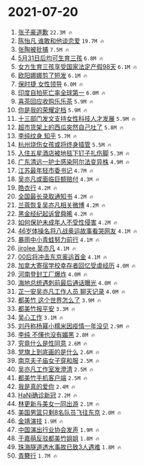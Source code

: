 # 2021-07-20

1. [张子豪道歉](https://s.weibo.com/weibo?q=%23%E5%BC%A0%E5%AD%90%E8%B1%AA%E9%81%93%E6%AD%89%23&Refer=top) `22.3M 🔥`
1. [陈怡凡 谁敢和他谈恋爱](https://s.weibo.com/weibo?q=%E9%99%88%E6%80%A1%E5%87%A1%20%E8%B0%81%E6%95%A2%E5%92%8C%E4%BB%96%E8%B0%88%E6%81%8B%E7%88%B1&Refer=top) `19.7M 🔥`
1. [张陶被批捕](https://s.weibo.com/weibo?q=%23%E5%BC%A0%E9%99%B6%E8%A2%AB%E6%89%B9%E6%8D%95%23&Refer=top) `7.5M 🔥`
1. [5月31日后均可生育三孩](https://s.weibo.com/weibo?q=%235%E6%9C%8831%E6%97%A5%E5%90%8E%E5%9D%87%E5%8F%AF%E7%94%9F%E8%82%B2%E4%B8%89%E5%AD%A9%23&Refer=top) `6.8M 🔥`
1. [女方生育三孩享受国家法定产假98天](https://s.weibo.com/weibo?q=%23%E5%A5%B3%E6%96%B9%E7%94%9F%E8%82%B2%E4%B8%89%E5%AD%A9%E4%BA%AB%E5%8F%97%E5%9B%BD%E5%AE%B6%E6%B3%95%E5%AE%9A%E4%BA%A7%E5%81%8798%E5%A4%A9%23&Refer=top) `6.1M 🔥`
1. [欧阳娜娜剪了短发](https://s.weibo.com/weibo?q=%23%E6%AC%A7%E9%98%B3%E5%A8%9C%E5%A8%9C%E5%89%AA%E4%BA%86%E7%9F%AD%E5%8F%91%23&Refer=top) `6.1M 🔥`
1. [保时捷 女性领导](https://s.weibo.com/weibo?q=%E4%BF%9D%E6%97%B6%E6%8D%B7%20%E5%A5%B3%E6%80%A7%E9%A2%86%E5%AF%BC&Refer=top) `6.0M 🔥`
1. [印度自拍死亡率全球第一](https://s.weibo.com/weibo?q=%23%E5%8D%B0%E5%BA%A6%E8%87%AA%E6%8B%8D%E6%AD%BB%E4%BA%A1%E7%8E%87%E5%85%A8%E7%90%83%E7%AC%AC%E4%B8%80%23&Refer=top) `6.0M 🔥`
1. [喜茶回应收购乐乐茶](https://s.weibo.com/weibo?q=%23%E5%96%9C%E8%8C%B6%E5%9B%9E%E5%BA%94%E6%94%B6%E8%B4%AD%E4%B9%90%E4%B9%90%E8%8C%B6%23&Refer=top) `5.9M 🔥`
1. [你是我的荣耀定档](https://s.weibo.com/weibo?q=%23%E4%BD%A0%E6%98%AF%E6%88%91%E7%9A%84%E8%8D%A3%E8%80%80%E5%AE%9A%E6%A1%A3%23&Refer=top) `5.9M 🔥`
1. [十三部门发文支持女性科技人才发展](https://s.weibo.com/weibo?q=%23%E5%8D%81%E4%B8%89%E9%83%A8%E9%97%A8%E5%8F%91%E6%96%87%E6%94%AF%E6%8C%81%E5%A5%B3%E6%80%A7%E7%A7%91%E6%8A%80%E4%BA%BA%E6%89%8D%E5%8F%91%E5%B1%95%23&Refer=top) `5.9M 🔥`
1. [超市货架上的西瓜突然自己吐了](https://s.weibo.com/weibo?q=%23%E8%B6%85%E5%B8%82%E8%B4%A7%E6%9E%B6%E4%B8%8A%E7%9A%84%E8%A5%BF%E7%93%9C%E7%AA%81%E7%84%B6%E8%87%AA%E5%B7%B1%E5%90%90%E4%BA%86%23&Refer=top) `5.8M 🔥`
1. [李纯纹身 知乎](https://s.weibo.com/weibo?q=%E6%9D%8E%E7%BA%AF%E7%BA%B9%E8%BA%AB%20%E7%9F%A5%E4%B9%8E&Refer=top) `5.7M 🔥`
1. [杭州烧伤女孩或将终身插管](https://s.weibo.com/weibo?q=%23%E6%9D%AD%E5%B7%9E%E7%83%A7%E4%BC%A4%E5%A5%B3%E5%AD%A9%E6%88%96%E5%B0%86%E7%BB%88%E8%BA%AB%E6%8F%92%E7%AE%A1%23&Refer=top) `5.5M 🔥`
1. [入住五星酒店被地毯下钉子扎伤脚](https://s.weibo.com/weibo?q=%23%E5%85%A5%E4%BD%8F%E4%BA%94%E6%98%9F%E9%85%92%E5%BA%97%E8%A2%AB%E5%9C%B0%E6%AF%AF%E4%B8%8B%E9%92%89%E5%AD%90%E6%89%8E%E4%BC%A4%E8%84%9A%23&Refer=top) `5.3M 🔥`
1. [广东清远一护士感染阿尔法变异株](https://s.weibo.com/weibo?q=%23%E5%B9%BF%E4%B8%9C%E6%B8%85%E8%BF%9C%E4%B8%80%E6%8A%A4%E5%A3%AB%E6%84%9F%E6%9F%93%E9%98%BF%E5%B0%94%E6%B3%95%E5%8F%98%E5%BC%82%E6%A0%AA%23&Refer=top) `4.9M 🔥`
1. [江苏最年轻市委书记](https://s.weibo.com/weibo?q=%23%E6%B1%9F%E8%8B%8F%E6%9C%80%E5%B9%B4%E8%BD%BB%E5%B8%82%E5%A7%94%E4%B9%A6%E8%AE%B0%23&Refer=top) `4.7M 🔥`
1. [吴亦凡或面临巨额赔付](https://s.weibo.com/weibo?q=%23%E5%90%B4%E4%BA%A6%E5%87%A1%E6%88%96%E9%9D%A2%E4%B8%B4%E5%B7%A8%E9%A2%9D%E8%B5%94%E4%BB%98%23&Refer=top) `4.3M 🔥`
1. [皓衣行](https://s.weibo.com/weibo?q=%E7%9A%93%E8%A1%A3%E8%A1%8C&Refer=top) `4.2M 🔥`
1. [全国最长录取通知书](https://s.weibo.com/weibo?q=%23%E5%85%A8%E5%9B%BD%E6%9C%80%E9%95%BF%E5%BD%95%E5%8F%96%E9%80%9A%E7%9F%A5%E4%B9%A6%23&Refer=top) `4.2M 🔥`
1. [兰蔻恢复吴亦凡相关微博](https://s.weibo.com/weibo?q=%23%E5%85%B0%E8%94%BB%E6%81%A2%E5%A4%8D%E5%90%B4%E4%BA%A6%E5%87%A1%E7%9B%B8%E5%85%B3%E5%BE%AE%E5%8D%9A%23&Refer=top) `4.2M 🔥`
1. [黑金经纪起诉曾舜晞](https://s.weibo.com/weibo?q=%23%E9%BB%91%E9%87%91%E7%BB%8F%E7%BA%AA%E8%B5%B7%E8%AF%89%E6%9B%BE%E8%88%9C%E6%99%9E%23&Refer=top) `4.2M 🔥`
1. [如何保护未成年人不受性侵害](https://s.weibo.com/weibo?q=%23%E5%A6%82%E4%BD%95%E4%BF%9D%E6%8A%A4%E6%9C%AA%E6%88%90%E5%B9%B4%E4%BA%BA%E4%B8%8D%E5%8F%97%E6%80%A7%E4%BE%B5%E5%AE%B3%23&Refer=top) `4.2M 🔥`
1. [46岁体操名将八战奥运故事看哭网友](https://s.weibo.com/weibo?q=%2346%E5%B2%81%E4%BD%93%E6%93%8D%E5%90%8D%E5%B0%86%E5%85%AB%E6%88%98%E5%A5%A5%E8%BF%90%E6%95%85%E4%BA%8B%E7%9C%8B%E5%93%AD%E7%BD%91%E5%8F%8B%23&Refer=top) `4.1M 🔥`
1. [暴雨中小青蛙努力前行](https://s.weibo.com/weibo?q=%23%E6%9A%B4%E9%9B%A8%E4%B8%AD%E5%B0%8F%E9%9D%92%E8%9B%99%E5%8A%AA%E5%8A%9B%E5%89%8D%E8%A1%8C%23&Refer=top) `4.1M 🔥`
1. [jirolee 吴亦凡](https://s.weibo.com/weibo?q=jirolee%20%E5%90%B4%E4%BA%A6%E5%87%A1&Refer=top) `4.1M 🔥`
1. [00后将冲击东京奥运首金](https://s.weibo.com/weibo?q=%2300%E5%90%8E%E5%B0%86%E5%86%B2%E5%87%BB%E4%B8%9C%E4%BA%AC%E5%A5%A5%E8%BF%90%E9%A6%96%E9%87%91%23&Refer=top) `4.1M 🔥`
1. [加拿大寄宿学校幸存者回忆受虐经历](https://s.weibo.com/weibo?q=%23%E5%8A%A0%E6%8B%BF%E5%A4%A7%E5%AF%84%E5%AE%BF%E5%AD%A6%E6%A0%A1%E5%B9%B8%E5%AD%98%E8%80%85%E5%9B%9E%E5%BF%86%E5%8F%97%E8%99%90%E7%BB%8F%E5%8E%86%23&Refer=top) `4.0M 🔥`
1. [河南登封工厂爆炸](https://s.weibo.com/weibo?q=%23%E6%B2%B3%E5%8D%97%E7%99%BB%E5%B0%81%E5%B7%A5%E5%8E%82%E7%88%86%E7%82%B8%23&Refer=top) `4.0M 🔥`
1. [海地总统遇刺前最后通话曝光](https://s.weibo.com/weibo?q=%23%E6%B5%B7%E5%9C%B0%E6%80%BB%E7%BB%9F%E9%81%87%E5%88%BA%E5%89%8D%E6%9C%80%E5%90%8E%E9%80%9A%E8%AF%9D%E6%9B%9D%E5%85%89%23&Refer=top) `4.0M 🔥`
1. [芷一安吴亦凡工作人员 聊天记录](https://s.weibo.com/weibo?q=%E8%8A%B7%E4%B8%80%E5%AE%89%E5%90%B4%E4%BA%A6%E5%87%A1%E5%B7%A5%E4%BD%9C%E4%BA%BA%E5%91%98%20%E8%81%8A%E5%A4%A9%E8%AE%B0%E5%BD%95&Refer=top) `4.0M 🔥`
1. [都美竹 这个世界怎么了](https://s.weibo.com/weibo?q=%E9%83%BD%E7%BE%8E%E7%AB%B9%20%E8%BF%99%E4%B8%AA%E4%B8%96%E7%95%8C%E6%80%8E%E4%B9%88%E4%BA%86&Refer=top) `3.9M 🔥`
1. [都美竹报平安](https://s.weibo.com/weibo?q=%23%E9%83%BD%E7%BE%8E%E7%AB%B9%E6%8A%A5%E5%B9%B3%E5%AE%89%23&Refer=top) `3.3M 🔥`
1. [吴心工作](https://s.weibo.com/weibo?q=%23%E5%90%B4%E5%BF%83%E5%B7%A5%E4%BD%9C%23&Refer=top) `3.1M 🔥`
1. [刘丹称杨幂小糯米因疫情一年没见](https://s.weibo.com/weibo?q=%23%E5%88%98%E4%B8%B9%E7%A7%B0%E6%9D%A8%E5%B9%82%E5%B0%8F%E7%B3%AF%E7%B1%B3%E5%9B%A0%E7%96%AB%E6%83%85%E4%B8%80%E5%B9%B4%E6%B2%A1%E8%A7%81%23&Refer=top) `2.9M 🔥`
1. [李纯 不懂也没有媚黑](https://s.weibo.com/weibo?q=%E6%9D%8E%E7%BA%AF%20%E4%B8%8D%E6%87%82%E4%B9%9F%E6%B2%A1%E6%9C%89%E5%AA%9A%E9%BB%91&Refer=top) `2.8M 🔥`
1. [究竟什么是性同意](https://s.weibo.com/weibo?q=%23%E7%A9%B6%E7%AB%9F%E4%BB%80%E4%B9%88%E6%98%AF%E6%80%A7%E5%90%8C%E6%84%8F%23&Refer=top) `2.6M 🔥`
1. [党旗上到底画的是什么](https://s.weibo.com/weibo?q=%23%E5%85%9A%E6%97%97%E4%B8%8A%E5%88%B0%E5%BA%95%E7%94%BB%E7%9A%84%E6%98%AF%E4%BB%80%E4%B9%88%23&Refer=top) `2.6M 🔥`
1. [南京夫子庙女子穿和服](https://s.weibo.com/weibo?q=%23%E5%8D%97%E4%BA%AC%E5%A4%AB%E5%AD%90%E5%BA%99%E5%A5%B3%E5%AD%90%E7%A9%BF%E5%92%8C%E6%9C%8D%23&Refer=top) `2.5M 🔥`
1. [吴亦凡工作室发澄清](https://s.weibo.com/weibo?q=%23%E5%90%B4%E4%BA%A6%E5%87%A1%E5%B7%A5%E4%BD%9C%E5%AE%A4%E5%8F%91%E6%BE%84%E6%B8%85%23&Refer=top) `2.5M 🔥`
1. [都美竹手机客户端](https://s.weibo.com/weibo?q=%23%E9%83%BD%E7%BE%8E%E7%AB%B9%E6%89%8B%E6%9C%BA%E5%AE%A2%E6%88%B7%E7%AB%AF%23&Refer=top) `2.5M 🔥`
1. [我是真的爱你](https://s.weibo.com/weibo?q=%23%E6%88%91%E6%98%AF%E7%9C%9F%E7%9A%84%E7%88%B1%E4%BD%A0%23&Refer=top) `2.4M 🔥`
1. [HaNi确诊新冠](https://s.weibo.com/weibo?q=%23HaNi%E7%A1%AE%E8%AF%8A%E6%96%B0%E5%86%A0%23&Refer=top) `2.2M 🔥`
1. [林更新与美女一同出游](https://s.weibo.com/weibo?q=%23%E6%9E%97%E6%9B%B4%E6%96%B0%E4%B8%8E%E7%BE%8E%E5%A5%B3%E4%B8%80%E5%90%8C%E5%87%BA%E6%B8%B8%23&Refer=top) `2.1M 🔥`
1. [美国男篮只剩8名队员飞往东京](https://s.weibo.com/weibo?q=%23%E7%BE%8E%E5%9B%BD%E7%94%B7%E7%AF%AE%E5%8F%AA%E5%89%A98%E5%90%8D%E9%98%9F%E5%91%98%E9%A3%9E%E5%BE%80%E4%B8%9C%E4%BA%AC%23&Refer=top) `2.0M 🔥`
1. [金靖演技](https://s.weibo.com/weibo?q=%23%E9%87%91%E9%9D%96%E6%BC%94%E6%8A%80%23&Refer=top) `1.9M 🔥`
1. [中国演出行业协会发声](https://s.weibo.com/weibo?q=%23%E4%B8%AD%E5%9B%BD%E6%BC%94%E5%87%BA%E8%A1%8C%E4%B8%9A%E5%8D%8F%E4%BC%9A%E5%8F%91%E5%A3%B0%23&Refer=top) `1.9M 🔥`
1. [于嘉萌反驳都美竹姐姐](https://s.weibo.com/weibo?q=%23%E4%BA%8E%E5%98%89%E8%90%8C%E5%8F%8D%E9%A9%B3%E9%83%BD%E7%BE%8E%E7%AB%B9%E5%A7%90%E5%A7%90%23&Refer=top) `1.8M 🔥`
1. [珠海隧道透水事故已致3人遇难](https://s.weibo.com/weibo?q=%23%E7%8F%A0%E6%B5%B7%E9%9A%A7%E9%81%93%E9%80%8F%E6%B0%B4%E4%BA%8B%E6%95%85%E5%B7%B2%E8%87%B43%E4%BA%BA%E9%81%87%E9%9A%BE%23&Refer=top) `1.8M 🔥`
1. [青簪行](https://s.weibo.com/weibo?q=%E9%9D%92%E7%B0%AA%E8%A1%8C&Refer=top) `1.7M 🔥`
